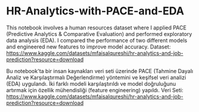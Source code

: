 # HR-Analytics-with-PACE-and-EDA

This notebook involves a human resources dataset where I applied PACE (Predictive Analytics & Comparative Evaluation) and performed exploratory data analysis (EDA). I compared the performance of two different models and engineered new features to improve model accuracy.
Dataset: https://www.kaggle.com/datasets/mfaisalqureshi/hr-analytics-and-job-prediction?resource=download


Bu notebook'ta bir insan kaynakları veri seti üzerinde PACE (Tahmine Dayalı Analiz ve Karşılaştırmalı Değerlendirme) yöntemini ve keşifsel veri analizi (EDA) uygulandı. İki farklı modeli karşılaştırıldı ve model doğruluğunu artırmak için özellik mühendisliği (feature engineering) yapıldı.
Veri Seti: https://www.kaggle.com/datasets/mfaisalqureshi/hr-analytics-and-job-prediction?resource=download
